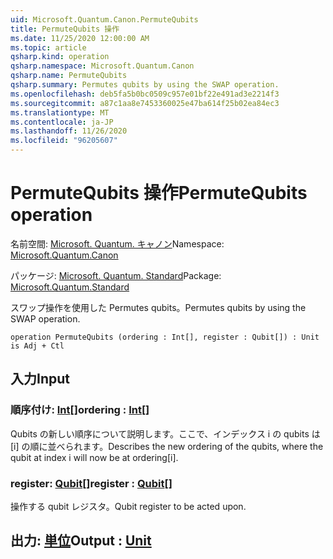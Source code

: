 ```yaml
---
uid: Microsoft.Quantum.Canon.PermuteQubits
title: PermuteQubits 操作
ms.date: 11/25/2020 12:00:00 AM
ms.topic: article
qsharp.kind: operation
qsharp.namespace: Microsoft.Quantum.Canon
qsharp.name: PermuteQubits
qsharp.summary: Permutes qubits by using the SWAP operation.
ms.openlocfilehash: deb5fa5b0bc0509c957e01bf22e491ad3e2214f3
ms.sourcegitcommit: a87c1aa8e7453360025e47ba614f25b02ea84ec3
ms.translationtype: MT
ms.contentlocale: ja-JP
ms.lasthandoff: 11/26/2020
ms.locfileid: "96205607"
---
```

# <a name="permutequbits-operation"></a><span data-ttu-id="72475-102">PermuteQubits 操作</span><span class="sxs-lookup"><span data-stu-id="72475-102">PermuteQubits operation</span></span>

<span data-ttu-id="72475-103">名前空間: [Microsoft. Quantum. キャノン](xref:Microsoft.Quantum.Canon)</span><span class="sxs-lookup"><span data-stu-id="72475-103">Namespace: [Microsoft.Quantum.Canon](xref:Microsoft.Quantum.Canon)</span></span>

<span data-ttu-id="72475-104">パッケージ: [Microsoft. Quantum. Standard](https://nuget.org/packages/Microsoft.Quantum.Standard)</span><span class="sxs-lookup"><span data-stu-id="72475-104">Package: [Microsoft.Quantum.Standard](https://nuget.org/packages/Microsoft.Quantum.Standard)</span></span>


<span data-ttu-id="72475-105">スワップ操作を使用した Permutes qubits。</span><span class="sxs-lookup"><span data-stu-id="72475-105">Permutes qubits by using the SWAP operation.</span></span>

```qsharp
operation PermuteQubits (ordering : Int[], register : Qubit[]) : Unit is Adj + Ctl
```


## <a name="input"></a><span data-ttu-id="72475-106">入力</span><span class="sxs-lookup"><span data-stu-id="72475-106">Input</span></span>

### <a name="ordering--int"></a><span data-ttu-id="72475-107">順序付け: [Int](xref:microsoft.quantum.lang-ref.int)[]</span><span class="sxs-lookup"><span data-stu-id="72475-107">ordering : [Int](xref:microsoft.quantum.lang-ref.int)[]</span></span>

<span data-ttu-id="72475-108">Qubits の新しい順序について説明します。ここで、インデックス i の qubits は [i] の順に並べられます。</span><span class="sxs-lookup"><span data-stu-id="72475-108">Describes the new ordering of the qubits, where the qubit at index i will now be at ordering[i].</span></span>


### <a name="register--qubit"></a><span data-ttu-id="72475-109">register: [Qubit](xref:microsoft.quantum.lang-ref.qubit)[]</span><span class="sxs-lookup"><span data-stu-id="72475-109">register : [Qubit](xref:microsoft.quantum.lang-ref.qubit)[]</span></span>

<span data-ttu-id="72475-110">操作する qubit レジスタ。</span><span class="sxs-lookup"><span data-stu-id="72475-110">Qubit register to be acted upon.</span></span>



## <a name="output--unit"></a><span data-ttu-id="72475-111">出力: [単位](xref:microsoft.quantum.lang-ref.unit)</span><span class="sxs-lookup"><span data-stu-id="72475-111">Output : [Unit](xref:microsoft.quantum.lang-ref.unit)</span></span>

